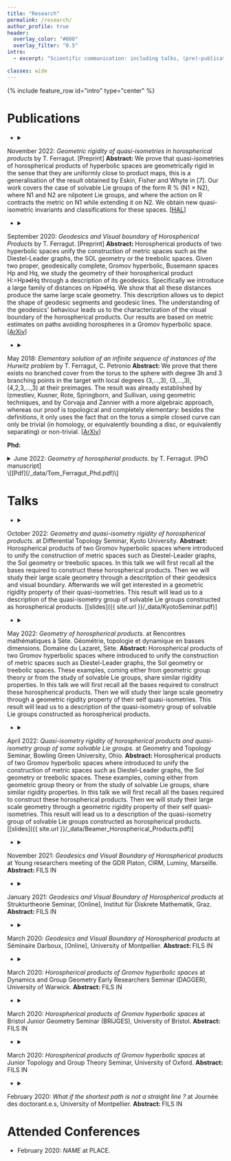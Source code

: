 ```yaml
---
title: "Research"
permalink: /research/
author_profile: true
header:
  overlay_color: "#000"
  overlay_filter: "0.5"
intro:
  - excerpt: "Scientific communication: including talks, (pre)-publications and slides when available."

classes: wide
---
```


{% include feature_row id="intro" type="center" %}

# Publications

- <details><summary>
November 2022: <i>Geometric rigidity of quasi-isometries in horospherical products</i>
by T. Ferragut. [Preprint]</summary>
<b> Abstract: </b>
We prove that quasi-isometries of horospherical products of hyperbolic spaces are geometrically rigid in the sense that they are uniformly close to product maps, this is a generalisation of the result obtained by Eskin, Fisher and Whyte in [7]. 
Our work covers the case of solvable Lie groups of the form R % (N1 × N2), where N1 and N2 are nilpotent Lie groups, and where the action on R contracts the metric on N1 while extending it on N2. 
We obtain new quasi-isometric invariants and classifications for these spaces. </details>
\[[HAL](https://hal.archives-ouvertes.fr/hal-03843098)\] 


- <details><summary>
September 2020: <i>Geodesics and Visual boundary of Horospherical Products</i>
by T. Ferragut. [Preprint]</summary>
<b> Abstract: </b>
Horospherical products of two hyperbolic spaces unify the construction of metric spaces such as the Diestel-Leader graphs, the SOL geometry or the treebolic spaces. Given two proper, geodesically complete, Gromov hyperbolic, Busemann spaces Hp and Hq, we study the geometry of their horospherical product H:=Hp⋈Hq through a description of its geodesics. Specifically we introduce a large family of distances on Hp⋈Hq. We show that all these distances produce the same large scale geometry. This description allows us to depict the shape of geodesic segments and geodesic lines. The understanding of the geodesics' behaviour leads us to the characterization of the visual boundary of the horospherical products. Our results are based on metric estimates on paths avoiding horospheres in a Gromov hyperbolic space. </details>
\[[ArXiv](https://arxiv.org/pdf/2009.04698)\] 

- <details><summary>
May 2018: <i>Elementary solution of an infinite sequence of instances of the Hurwitz problem</i>
by T. Ferragut, C. Petronio</summary>
<b> Abstract: </b>
We prove that there exists no branched cover from the torus to the sphere with degree 3h and 3 branching points in the target with local degrees (3,...,3), (3,...,3), (4,2,3,...,3) at their preimages. The result was already established by Izmestiev, Kusner, Rote, Springborn, and Sullivan, using geometric techniques, and by Corvaja and Zannier with a more algebraic approach, whereas our proof is topological and completely elementary: besides the definitions, it only uses the fact that on the torus a simple closed curve can only be trivial (in homology, or equivalently bounding a disc, or equivalently separating) or non-trivial. </details>
\[[ArXiv](https://arxiv.org/pdf/1805.00305)\] 

<b> Phd: </b>
<details><summary>
June 2022: <i>Geometry of horospherial products.</i>
by T. Ferragut. [PhD manuscript]</summary>
<b> Abstract: </b>
In this manuscript we study the geometry of some metric spaces called horospherical product. They are constructed out of two Gromov hyperbolic spaces, and contains both discrete or continuous examples such as the Diestel-Leader graphs, the SOL geometry or the treebolic spaces.
In the first part of this manuscript, we consider two proper, geodesically complete, Gromov hyperbolic, Busemann spaces X and Y . We construct their horospherical product X ⋈ Y and, after some metric estimations on specific paths in Gromov hyperbolic spaces, we describe a family of distances on X ⋈ Y . More specifically, we show that all these distances produce the same large scale geometry for X ⋈ Y . This description allows us to depict the shape of geodesic segments and geodesic lines. The understanding of the geodesics’ behaviour leads us to the characterization of the visual boundary of X ⋈ Y .
For the second part, the two spaces X and Y are endowed with measures. Thanks to these measures, we manage to achieve the geometric rigidity of self quasi-isometries of X ⋈ Y . More specifically, we show that every self quasi-isometry of X ⋈ Y is close to a product map. To do so, we first develop several metric and measure theoretic tools regarding a specific family of geodesic called vertical geodesics. These tools include the coarse differentiation, introduced by Eskin, Fisher and Whyte for the horospherical product of regular infinite trees and hyperbolic planes. Afterwards, generalising techniques they presented, we obtain geometric rigidity.
In the last chapter we present an example on how to use this geometric rigidity on X ⋈ Y in order to get informations on its quasi-isometry group. More precisely, we provide a description of the quasi-isometry group of a family of solvable Lie groups.</details>
\[[Pdf](/_data/Tom_Ferragut_Phd.pdf)\] 

# Talks

- <details><summary>
October 2022: <i>Geometry and quasi-isometry rigidity of horospherical products.</i> at Differential Topology Seminar, Kyoto University.</summary> <b> Abstract: </b>
Horospherical products of two Gromov hyperbolic spaces where introduced to unify the construction of metric spaces such as Diestel-Leader graphs, the Sol geometry or treebolic spaces. In this talk we will first recall all the bases required to construct these horospherical products. Then we will study their large scale geometry through a descritption of their geodesics and visual boundary.
Afterwards we will get interested in a geometric rigidity property of their quasi-isometries. This result will lead us to a description of the quasi-isometry group of solvable Lie groups constructed as horospherical products.</details>
\[[slides]({{ site.url }}/_data/KyotoSeminar.pdf)\]

- <details><summary>
May 2022: <i>Geometry of horospherical products.</i> at Rencontres mathématiques à Sète. Géométrie, topologie et dynamique en basses dimensions. Domaine du Lazaret, Sète.</summary> <b> Abstract: </b>
Horospherical products of two Gromov hyperbolic spaces where introduced to unify the construction of metric spaces such as Diestel-Leader graphs, the Sol geometry or treebolic spaces. These examples, coming either from geometric group theory or from the study of solvable Lie groups, share similar rigidity properties.
In this talk we will first recall all the bases required to construct these horospherical products. Then we will study their large scale geometry through a geometric rigidity property of their self quasi-isometries. This result will lead us to a description of the quasi-isometry group of solvable Lie groups constructed as horospherical products.</details>

- <details><summary>
April 2022: <i>Quasi-isometry rigidity of horospherical products and quasi-isometry group of some solvable Lie groups.</i> at Geometry and Topology Seminar, Bowling Green University, Ohio.</summary> <b> Abstract: </b>
Horospherical products of two Gromov hyperbolic spaces where introduced to unify the construction of metric spaces such as Diestel-Leader graphs, the Sol geometry or treebolic spaces. These examples, coming either from geometric group theory or from the study of solvable Lie groups, share similar rigidity properties.
In this talk we will first recall all the bases required to construct these horospherical products. Then we will study their large scale geometry through a geometric rigidity property of their self quasi-isometries. This result will lead us to a description of the quasi-isometry group of solvable Lie groups constructed as horospherical products.</details>
\[[slides]({{ site.url }}/_data/Beamer_Horospherical_Products.pdf)\]

- <details><summary>
November 2021: <i>Geodesics and Visual Boundary of Horospherical products</i> at Young researchers meeting of the GDR Platon, CIRM, Luminy, Marseille.</summary> <b> Abstract: </b>
FILS IN</details>

- <details><summary>
January 2021: <i>Geodesics and Visual Boundary of Horospherical products</i> at Strukturtheorie Seminar, [Online], Institut für Diskrete Mathematik, Graz.</summary> <b> Abstract: </b>
FILS IN</details>

- <details><summary>
March 2020: <i>Geodesics and Visual Boundary of Horospherical products</i> at Séminaire Darboux, [Online], University of Montpellier.</summary> <b> Abstract: </b>
FILS IN</details>

- <details><summary>
March 2020: <i>Horospherical products of Gromov hyperbolic spaces</i> at Dynamics and Group Geometry Early Researchers Seminar (DAGGER), University of Warwick.</summary> <b> Abstract: </b>
FILS IN</details>

- <details><summary>
March 2020: <i>Horospherical products of Gromov hyperbolic spaces</i> at Bristol Junior Geometry Seminar (BRIJGES), University of Bristol.</summary> <b> Abstract: </b>
FILS IN</details>

- <details><summary>
March 2020: <i>Horospherical products of Gromov hyperbolic spaces</i> at Junior Topology and Group Theory Seminar, University of Oxford.</summary> <b> Abstract: </b>
FILS IN</details>

- <details><summary>
February 2020: <i>What if the shortest path is not a straight line ?</i> at Journée des doctorant.e.s, University of Montpellier.</summary> <b> Abstract: </b>
FILS IN</details>

# Attended Conferences

- February 2020: <i>NAME</i> at PLACE.
